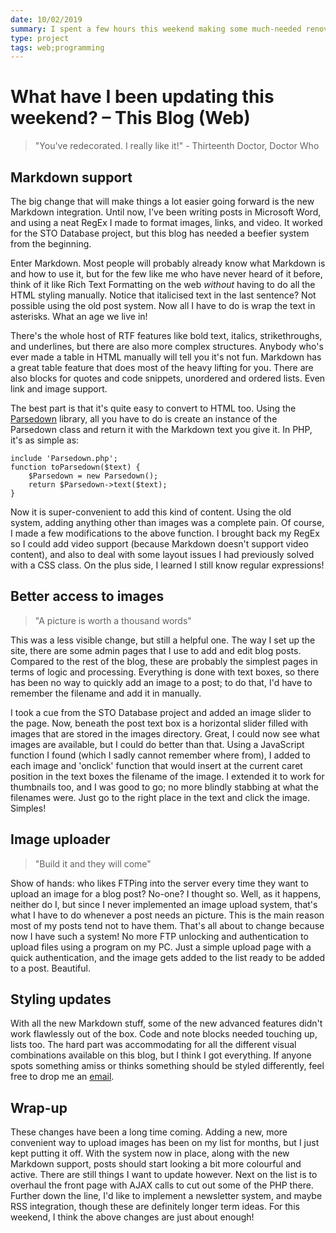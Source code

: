 ```yaml
---
date: 10/02/2019
summary: I spent a few hours this weekend making some much-needed renovations to my blog. From adding Markdown support, to implementing a new, more convenient image uploader and picker system.
type: project
tags: web;programming
---
```


# What have I been updating this weekend? – This Blog (Web)

> "You've redecorated. I really like it!" - Thirteenth Doctor, Doctor Who

## Markdown support

The big change that will make things a lot easier going forward is the new Markdown integration. Until now, I've been writing posts in Microsoft Word, and using a neat RegEx I made to format images, links, and video. It worked for the STO Database project, but this blog has needed a beefier system from the beginning.

Enter Markdown. Most people will probably already know what Markdown is and how to use it, but for the few like me who have never heard of it before, think of it like Rich Text Formatting on the web *without* having to do all the HTML styling manually. Notice that italicised text in the last sentence? Not possible using the old post system. Now all I have to do is wrap the text in asterisks. What an age we live in!

There's the whole host of RTF features like bold text, italics, strikethroughs, and underlines, but there are also more complex structures. Anybody who's ever made a table in HTML manually will tell you it's not fun. Markdown has a great table feature that does most of the heavy lifting for you. There are also blocks for quotes and code snippets, unordered and ordered lists. Even link and image support.

The best part is that it's quite easy to convert to HTML too. Using the [Parsedown](https://parsedown.org/) library, all you have to do is create an instance of the Parsedown class and return it with the Markdown text you give it. In PHP, it's as simple as:

    include 'Parsedown.php';
    function toParsedown($text) {
        $Parsedown = new Parsedown();
        return $Parsedown->text($text);
    }

Now it is super-convenient to add this kind of content. Using the old system, adding anything other than images was a complete pain. Of course, I made a few modifications to the above function. I brought back my RegEx so I could add video support (because Markdown doesn't support video content), and also to deal with some layout issues I had previously solved with a CSS class. On the plus side, I learned I still know regular expressions!

## Better access to images

>"A picture is worth a thousand words"

This was a less visible change, but still a helpful one. The way I set up the site, there are some admin pages that I use to add and edit blog posts. Compared to the rest of the blog, these are probably the simplest pages in terms of logic and processing. Everything is done with text boxes, so there has been no way to quickly add an image to a post; to do that, I'd have to remember the filename and add it in manually.

I took a cue from the STO Database project and added an image slider to the page. Now, beneath the post text box is a horizontal slider filled with images that are stored in the images directory. Great, I could now see what images are available, but I could do better than that. Using a JavaScript function I found (which I sadly cannot remember where from), I added to each image and 'onclick' function that would insert at the current caret position in the text boxes the filename of the image. I extended it to work for thumbnails too, and I was good to go; no more blindly stabbing at what the filenames were. Just go to the right place in the text and click the image. Simples!

## Image uploader

>"Build it and they will come"

Show of hands: who likes FTPing into the server every time they want to upload an image for a blog post? No-one? I thought so. Well, as it happens, neither do I, but since I never implemented an image upload system, that's what I have to do whenever a post needs an picture. This is the main reason most of my posts tend not to have them. That's all about to change because now I have such a system! No more FTP unlocking and authentication to upload files using a program on my PC. Just a simple upload page with a quick authentication, and the image gets added to the list ready to be added to a post. Beautiful.

## Styling updates

With all the new Markdown stuff, some of the new advanced features didn't work flawlessly out of the box. Code and note blocks needed touching up, lists too. The hard part was accommodating for all the different visual combinations available on this blog, but I think I got everything. If anyone spots something amiss or thinks something should be styled differently, feel free to drop me an [email](mailto:danielmarriner@anachronistic-tech.co.uk).

## Wrap-up

These changes have been a long time coming. Adding a new, more convenient way to upload images has been on my list for months, but I just kept putting it off. With the system now in place, along with the new Markdown support, posts should start looking a bit more colourful and active. There are still things I want to update however. Next on the list is to overhaul the front page with AJAX calls to cut out some of the PHP there. Further down the line, I'd like to implement a newsletter system, and maybe RSS integration, though these are definitely longer term ideas. For this weekend, I think the above changes are just about enough!